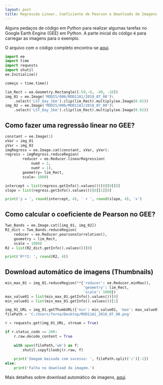 ```yaml
---
layout: post
title: Regressão Linear, Coeficiente de Pearson e Downloads de Imagens no GEE
---
```


Alguns pedaços de código em Python para realizar algumas tarefas no Google Earth Engine (GEE) em Python.
A parte inicial do código é para carregar as imagens para o exemplo.

O arquivo com o código completo encontra-se [aqui](https://github.com/basquiroto/EEwP/blob/master/GEE_Regression_Pearson_Download.py).

```python
import ee
import time
import requests
import shutil
ee.Initialize()

começo = time.time()

lim_Rect = ee.Geometry.Rectangle([-59,-6, -49, -16])
img_01 = ee.Image('MODIS/006/MOD11A1/2018_07_08')\
    .select('LST_Day_1km').clip(lim_Rect).multiply(ee.Image(0.02))
img_02 = ee.Image('MODIS/006/MOD11A1/2018_07_09')\
    .select('LST_Day_1km').clip(lim_Rect).multiply(ee.Image(0.02))

```

## Como fazer uma regressão linear no GEE?

```python
constant = ee.Image(1)
xVar = img_01
yVar = img_02
imgRegress = ee.Image.cat(constant, xVar, yVar);
regress = imgRegress.reduceRegion(
        reducer = ee.Reducer.linearRegression(
            numX = 2,
            numY = 1),
        geometry= lim_Rect, 
        scale= 1000)

intercept = list(regress.getInfo().values())[0][0][0]
slope = list(regress.getInfo().values())[0][1][0]

print('y = ', round(intercept, 4), ' + ', round(slope, 4), 'x')
```

## Como calcular o coeficiente de Pearson no GEE?

```python
Two_Bands = ee.Image.cat([img_01, img_02])
R2_dict = Two_Bands.reduceRegion(
    reducer = ee.Reducer.pearsonsCorrelation(),
    geometry = lim_Rect, 
    scale = 1000)
R2 = list(R2_dict.getInfo().values())[0]

print('R**2: ', round(R2, 4))
```

## Download automático de imagens (Thumbnails)

```python
min_max_01 = img_01.reduceRegion(**{'reducer': ee.Reducer.minMax(),
                                    'geometry': lim_Rect,
                                    'scale': 1000})
max_value01 = list(min_max_01.getInfo().values())[0]
min_value01 = list(min_max_01.getInfo().values())[1]

img_01_URL = img_01.getThumbURL({'min': min_value01, 'max': max_value01})
filePath = 'C:/Users/ferna/Desktop/MOD11A1_2018_07_08.png'

r = requests.get(img_01_URL, stream = True)

if r.status_code == 200:
    r.raw.decode_content = True
    
    with open(filePath,'wb') as f:
        shutil.copyfileobj(r.raw, f)
        
    print('Imagem baixada com sucesso: ', filePath.split('/')[-1])
else:
    print('Falha no download da imagem.')
```

Mais detalhes sobre download automático de imagens, [aqui](https://towardsdatascience.com/how-to-download-an-image-using-python-38a75cfa21c).
